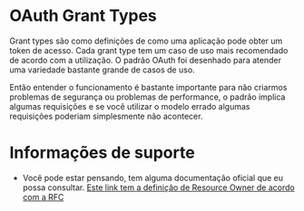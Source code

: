 # OAuth Grant Types

Grant types são como definições de como uma aplicação pode obter um token de acesso. Cada grant type tem um 
caso de uso mais recomendado de acordo com a utilização. O padrão OAuth foi desenhado para atender
uma variedade bastante grande de casos de uso.

Então entender o funcionamento é bastante importante para não criarmos problemas de segurança ou problemas
de performance, o padrão implica algumas requisições e se você utilizar o modelo errado algumas requisições
poderiam simplesmente não acontecer.




# Informações de suporte
* Você pode estar pensando, tem alguma documentação oficial que eu possa consultar. [Este link tem a definição de
Resource Owner de acordo com a RFC](https://tools.ietf.org/html/rfc6749#section-1)
